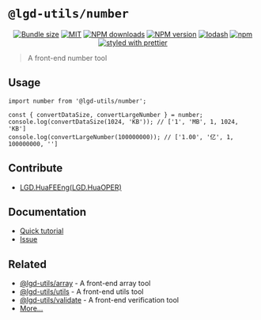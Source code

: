 <!--
 * @Author: shiconghua
 * @Alias: LGD.HuaFEEng
 * @Date: 2021-09-19 22:59:53
 * @LastEditTime: 2021-09-19 23:44:57
 * @LastEditors: shiconghua
 * @Description: file content
 * @FilePath: \lgd-utils\packages\number\README.md
-->
# `@lgd-utils/number`

<div align="center">

[![Bundle size](https://img.shields.io/bundlephobia/minzip/@lgd-utils/number.svg)](https://bundlephobia.com/result?p=@lgd-utils/number)
[![MIT](https://img.shields.io/badge/license-MIT-000000.svg)](https://opensource.org/licenses/MIT/)
[![NPM downloads](https://img.shields.io/npm/dm/@lgd-utils/number.svg?style=flat)](https://npmjs.org/package/@lgd-utils/number)
[![NPM version](https://img.shields.io/npm/v/@lgd-utils/number.svg?style=flat)](https://npmjs.org/package/@lgd-utils/number)
[![lodash](https://img.shields.io/badge/lodash-4-green.svg)](https://github.com/lodash/lodash)
[![npm](https://img.shields.io/npm/dt/@lgd-utils/number)](https://www.npmjs.com/package/@lgd-utils/number)
[![styled with prettier](https://img.shields.io/badge/styled_with-prettier-ff69b4.svg)](https://github.com/prettier/prettier)

</div>

> A front-end number tool

## Usage

```
import number from '@lgd-utils/number';

const { convertDataSize, convertLargeNumber } = number;
console.log(convertDataSize(1024, 'KB')); // ['1', 'MB', 1, 1024, 'KB']
console.log(convertLargeNumber(100000000)); // ['1.00', '亿', 1, 100000000, '']
```

## Contribute

- [LGD.HuaFEEng(LGD.HuaOPER)][blog]

## Documentation

- [Quick tutorial](https://github.com/LGDHuaOPER/lgd-utils/tree/main/packages/number#readme)
- [Issue](https://github.com/LGDHuaOPER/lgd-utils/issues)

## Related

- [@lgd-utils/array](https://github.com/LGDHuaOPER/lgd-utils/tree/main/packages/array) - A front-end array tool
- [@lgd-utils/utils](https://github.com/LGDHuaOPER/lgd-utils/tree/main/packages/utils) - A front-end utils tool
- [@lgd-utils/validate](https://github.com/LGDHuaOPER/lgd-utils/tree/main/packages/validate) - A front-end verification tool
- [More…](https://github.com/LGDHuaOPER/lgd-utils)

[blog]: https://lgdhuaoper.github.io/ '敬昭的博客'
